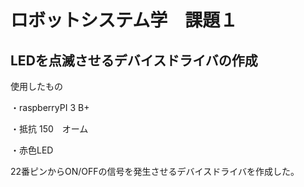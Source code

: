 # ロボットシステム学　課題１

## LEDを点滅させるデバイスドライバの作成

使用したもの

・raspberryPI 3 B+

・抵抗 150　オーム

・赤色LED



22番ピンからON/OFFの信号を発生させるデバイスドライバを作成した。
